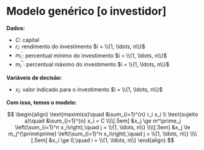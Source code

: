 # Modelo genérico [o investidor]

**Dados:**
+ $C$: capital
+ $r_i$: rendimento do investimento $i = \\{1, \ldots, n\\}$
+ $\text{m}^\prime_i$: percentual mínimo do investimento $i = \\{1, \ldots, n\\}$
+ $\text{m}^{\prime\prime}_i$: percentual máximo do investimento $i = \\{1, \ldots, n\\}$

**Variáveis de decisão:**
+ $x_i$: valor indicado para o investimento $i = \\{1, \ldots, n\\}$

**Com isso, temos o modelo:**

$$
\begin{align} 
  \text{maximiza}\quad  &\sum_{i=1}^{n} r_i x_i \\
  \text{sujeito a}\quad &\sum_{i=1}^{n} x_i = C \\\\[.5em]
                        &x_j \ge m^\prime_j \left(\sum_{i=1}^n x_i\right),\quad j = \\{1, \ldots, n\\} \\\\[.5em]
                        &x_j \le m_j^{\prime\prime} \left(\sum_{i=1}^n x_i\right),\quad j = \\{1, \ldots, n\\} \\\\[.5em]
                        &x_i \ge 0,\quad i = \\{1, \ldots, n\\}
\end{align} 
$$
